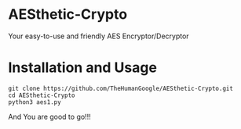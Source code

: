 # AESthetic-Crypto
Your easy-to-use and friendly AES Encryptor/Decryptor

# Installation and Usage
~~~
git clone https://github.com/TheHumanGoogle/AESthetic-Crypto.git
cd AESthetic-Crypto
python3 aes1.py
~~~

And You are good to go!!!
